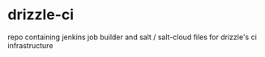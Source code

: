 drizzle-ci
==========

repo containing jenkins job builder and salt / salt-cloud files for drizzle's ci infrastructure
